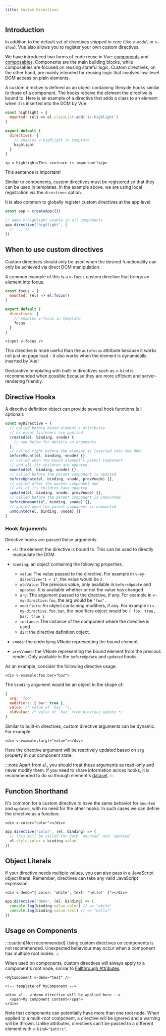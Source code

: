 ```yaml
---
title: Custom Directives 
---
```


<script setup>
const vHighlight = {
  mounted: el => {
    el.classList.add('is-highlight')
  }
}
</script>

<style>
.vt-doc p.is-highlight {
  margin-bottom: 0;
}

.is-highlight {
  background-color: yellow;
  color: black;
}
</style>

## Introduction 

In addition to the default set of directives shipped in core (like `v-model` or `v-show`), Vue also allows you to register your own custom directives.

We have introduced two forms of code reuse in Vue: [components](/guide/essentials/component-basics) and [composables](./composables). Components are the main building blocks, while composables are focused on reusing stateful logic. Custom directives, on the other hand, are mainly intended for reusing logic that involves low-level DOM access on plain elements.

A custom directive is defined as an object containing lifecycle hooks similar to those of a component. The hooks receive the element the directive is bound to. Here is an example of a directive that adds a class to an element when it is inserted into the DOM by Vue:

<div class="options-api">

```js
const highlight = {
  mounted: (el) => el.classList.add('is-highlight')
}

export default {
  directives: {
    // enables v-highlight in template
    highlight
  }
}
```

```vue-html
<p v-highlight>This sentence is important!</p>
```

</div>

<div class="demo">
  <p v-highlight>This sentence is important!</p>
</div>

<div class="options-api">

Similar to components, custom directives must be registered so that they can be used in templates. In the example above, we are using local registration via the `directives` option.

</div>

It is also common to globally register custom directives at the app level:

```js
const app = createApp({})

// make v-highlight usable in all components
app.directive('highlight', {
  /* ... */
})
```

## When to use custom directives 

Custom directives should only be used when the desired functionality can only be achieved via direct DOM manipulation.

A common example of this is a `v-focus` custom directive that brings an element into focus.

<div class="options-api">

```js
const focus = {
  mounted: (el) => el.focus()
}

export default {
  directives: {
    // enables v-focus in template
    focus
  }
}
```

```vue-html
<input v-focus />
```

</div>

This directive is more useful than the `autofocus` attribute because it works not just on page load - it also works when the element is dynamically inserted by Vue!

Declarative templating with built-in directives such as `v-bind` is recommended when possible because they are more efficient and server-rendering friendly.

## Directive Hooks 

A directive definition object can provide several hook functions (all optional):

```js
const myDirective = {
  // called before bound element's attributes
  // or event listeners are applied
  created(el, binding, vnode) {
    // see below for details on arguments
  },
  // called right before the element is inserted into the DOM.
  beforeMount(el, binding, vnode) {},
  // called when the bound element's parent component
  // and all its children are mounted.
  mounted(el, binding, vnode) {},
  // called before the parent component is updated
  beforeUpdate(el, binding, vnode, prevVnode) {},
  // called after the parent component and
  // all of its children have updated
  updated(el, binding, vnode, prevVnode) {},
  // called before the parent component is unmounted
  beforeUnmount(el, binding, vnode) {},
  // called when the parent component is unmounted
  unmounted(el, binding, vnode) {}
}
```

### Hook Arguments 

Directive hooks are passed these arguments:

- `el`: the element the directive is bound to. This can be used to directly manipulate the DOM.

- `binding`: an object containing the following properties.

  - `value`: The value passed to the directive. For example in `v-my-directive="1 + 1"`, the value would be `2`.
  - `oldValue`: The previous value, only available in `beforeUpdate` and `updated`. It is available whether or not the value has changed.
  - `arg`: The argument passed to the directive, if any. For example in `v-my-directive:foo`, the arg would be `"foo"`.
  - `modifiers`: An object containing modifiers, if any. For example in `v-my-directive.foo.bar`, the modifiers object would be `{ foo: true, bar: true }`.
  - `instance`: The instance of the component where the directive is used.
  - `dir`: the directive definition object.

- `vnode`: the underlying VNode representing the bound element.
- `prevVnode`: the VNode representing the bound element from the previous render. Only available in the `beforeUpdate` and `updated` hooks.

As an example, consider the following directive usage:

```vue-html
<div v-example:foo.bar="baz">
```

The `binding` argument would be an object in the shape of:

```js
{
  arg: 'foo',
  modifiers: { bar: true },
  value: /* value of `baz` */,
  oldValue: /* value of `baz` from previous update */
}
```

Similar to built-in directives, custom directive arguments can be dynamic. For example:

```vue-html
<div v-example:[arg]="value"></div>
```

Here the directive argument will be reactively updated based on `arg` property in our component state.

:::note
Apart from `el`, you should treat these arguments as read-only and never modify them. If you need to share information across hooks, it is recommended to do so through element's [dataset](https://developer.mozilla.org/en-US/docs/Web/API/HTMLElement/dataset).
:::

## Function Shorthand 

It's common for a custom directive to have the same behavior for `mounted` and `updated`, with no need for the other hooks. In such cases we can define the directive as a function:

```vue-html
<div v-color="color"></div>
```

```js
app.directive('color', (el, binding) => {
  // this will be called for both `mounted` and `updated`
  el.style.color = binding.value
})
```

## Object Literals 

If your directive needs multiple values, you can also pass in a JavaScript object literal. Remember, directives can take any valid JavaScript expression.

```vue-html
<div v-demo="{ color: 'white', text: 'hello!' }"></div>
```

```js
app.directive('demo', (el, binding) => {
  console.log(binding.value.color) // => "white"
  console.log(binding.value.text) // => "hello!"
})
```

## Usage on Components 

:::caution[Not recommended]
Using custom directives on components is not recommended. Unexpected behaviour may occur when a component has multiple root nodes.
:::

When used on components, custom directives will always apply to a component's root node, similar to [Fallthrough Attributes](/guide/components/attrs).

```vue-html
<MyComponent v-demo="test" />
```

```vue-html
<!-- template of MyComponent -->

<div> <!-- v-demo directive will be applied here -->
  <span>My component content</span>
</div>
```

Note that components can potentially have more than one root node. When applied to a multi-root component, a directive will be ignored and a warning will be thrown. Unlike attributes, directives can't be passed to a different element with `v-bind="$attrs"`.

